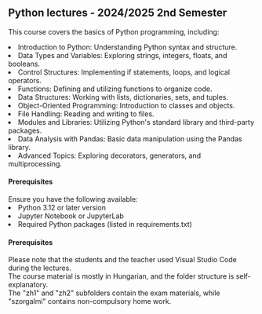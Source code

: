 ## Python lectures - 2024/2025 2nd Semester


<p> This course covers the basics of Python programming, including: </p>

<li> Introduction to Python: Understanding Python syntax and structure. </li>

<li> Data Types and Variables: Exploring strings, integers, floats, and booleans. </li>

<li> Control Structures: Implementing if statements, loops, and logical operators. </li>

<li> Functions: Defining and utilizing functions to organize code. </li>

<li> Data Structures: Working with lists, dictionaries, sets, and tuples. </li>

<li> Object-Oriented Programming: Introduction to classes and objects. </li>

<li> File Handling: Reading and writing to files. </li>

<li> Modules and Libraries: Utilizing Python's standard library and third-party packages. </li>

<li> Data Analysis with Pandas: Basic data manipulation using the Pandas library. </li>

<li> Advanced Topics: Exploring decorators, generators, and multiprocessing.</li>

<h4>Prerequisites</h4>
Ensure you have the following available:

<li> Python 3.12 or later version </li>

<li> Jupyter Notebook or JupyterLab  </li>

<li> Required Python packages (listed in requirements.txt)  </li>

<h4>Prerequisites</h4>
<p>Please note that the students and the teacher used Visual Studio Code during the lectures.
<br> The course material is mostly in Hungarian, and the folder structure is self-explanatory.
<br> The "zh1" and "zh2" subfolders contain the exam materials, while "szorgalmi" contains non-compulsory home work.
</p>
